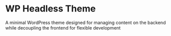 # WP Headless Theme

A minimal WordPress theme designed for managing content on the backend while decoupling the frontend for flexible development
